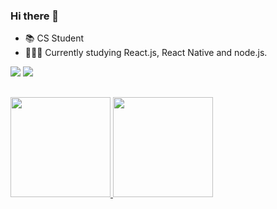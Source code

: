 ### Hi there 👋

- 📚 CS Student
- 👨🏻‍💻 Currently studying React.js, React Native and node.js.

<div> 
  <a href = "mailto:renanleonelpro@gmail.com"><img src="https://img.shields.io/badge/-Gmail-%23333?style=for-the-badge&logo=gmail&logoColor=white" target="_blank"></a>
  <a href="https://www.linkedin.com/in/renanleonel/" target="_blank"><img src="https://img.shields.io/badge/-LinkedIn-%230077B5?style=for-the-badge&logo=linkedin&logoColor=white" target="_blank"></a> 
</div>

##
  
  <a href="https://github.com/renan-leonel">
  <img height="160cm" src="https://github-readme-stats.vercel.app/api?username=renan-leonel&show_icons=true&theme=react&include_all_commits=true&count_private=true"/>
  <img height="160cm" src="https://github-readme-stats.vercel.app/api/top-langs/?username=renan-leonel&layout=compact&langs_count=7&theme=react"/>
</div>
